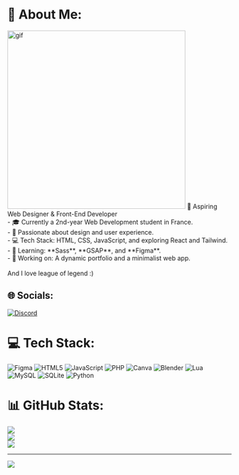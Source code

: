 # 💫 About Me:
<img align="rigth" alt="gif" width="400" src="https://i.pinimg.com/originals/e1/7a/b9/e17ab9681bec36303a67cd0e13a7b170.gif">
🌟 Aspiring Web Designer & Front-End Developer  <br>- 🎓 Currently a 2nd-year Web Development student in France.  <br>- 🎨 Passionate about design and user experience.  <br>- 💻 Tech Stack: HTML, CSS, JavaScript, and exploring React and Tailwind.  <br>- 🌱 Learning: **Sass**, **GSAP**, and **Figma**.  <br>- 🔭 Working on: A dynamic portfolio and a minimalist web app.<br><br>And I love league of legend :)


## 🌐 Socials:
[![Discord](https://img.shields.io/badge/Discord-%237289DA.svg?logo=discord&logoColor=white)](https://discord.gg/keddaaa) 

# 💻 Tech Stack:
![Figma](https://img.shields.io/badge/figma-%23F24E1E.svg?style=flat&logo=figma&logoColor=white) ![HTML5](https://img.shields.io/badge/html5-%23E34F26.svg?style=flat&logo=html5&logoColor=white) ![JavaScript](https://img.shields.io/badge/javascript-%23323330.svg?style=flat&logo=javascript&logoColor=%23F7DF1E) ![PHP](https://img.shields.io/badge/php-%23777BB4.svg?style=flat&logo=php&logoColor=white) ![Canva](https://img.shields.io/badge/Canva-%2300C4CC.svg?style=flat&logo=Canva&logoColor=white) ![Blender](https://img.shields.io/badge/blender-%23F5792A.svg?style=flat&logo=blender&logoColor=white) ![Lua](https://img.shields.io/badge/lua-%232C2D72.svg?style=flat&logo=lua&logoColor=white) ![MySQL](https://img.shields.io/badge/mysql-4479A1.svg?style=flat&logo=mysql&logoColor=white) ![SQLite](https://img.shields.io/badge/sqlite-%2307405e.svg?style=flat&logo=sqlite&logoColor=white) ![Python](https://img.shields.io/badge/python-3670A0?style=flat&logo=python&logoColor=ffdd54)
# 📊 GitHub Stats:
![](https://github-readme-stats.vercel.app/api?username=Keddaaa&theme=dark&hide_border=false&include_all_commits=false&count_private=false)<br/>
![](https://github-readme-streak-stats.herokuapp.com/?user=Keddaaa&theme=dark&hide_border=false)<br/>
![](https://github-readme-stats.vercel.app/api/top-langs/?username=Keddaaa&theme=dark&hide_border=false&include_all_commits=false&count_private=false&layout=compact)

---
[![](https://visitcount.itsvg.in/api?id=Keddaaa&icon=0&color=0)](https://visitcount.itsvg.in)

<!-- Proudly created with GPRM ( https://gprm.itsvg.in ) -->
